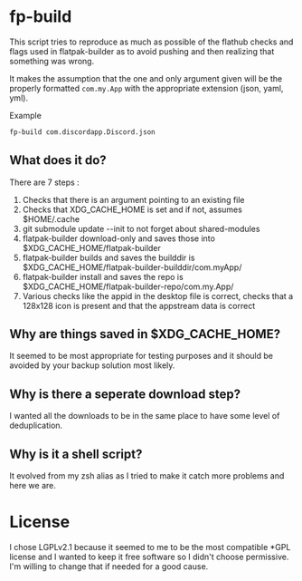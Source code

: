 # fp-build

This script tries to reproduce as much as possible of the flathub checks and flags used in flatpak-builder as
to avoid pushing and then realizing that something was wrong.

It makes the assumption that the one and only argument given will be the properly formatted `com.my.App` with
the appropriate extension (json, yaml, yml).

Example
```sh
fp-build com.discordapp.Discord.json
```

## What does it do?

There are 7 steps :

1) Checks that there is an argument pointing to an existing file
2) Checks that XDG_CACHE_HOME is set and if not, assumes $HOME/.cache
3) git submodule update --init to not forget about shared-modules
4) flatpak-builder download-only and saves those into $XDG_CACHE_HOME/flatpak-builder
5) flatpak-builder builds and saves the builddir is $XDG_CACHE_HOME/flatpak-builder-builddir/com.myApp/
6) flatpak-builder install and saves the repo is $XDG_CACHE_HOME/flatpak-builder-repo/com.my.App/
7) Various checks like the appid in the desktop file is correct, checks that a 128x128 icon is present and that the appstream data is correct

## Why are things saved in $XDG_CACHE_HOME?

It seemed to be most appropriate for testing purposes and it should be avoided by your backup solution most likely.

## Why is there a seperate download step?

I wanted all the downloads to be in the same place to have some level of deduplication.

## Why is it a shell script?

It evolved from my zsh alias as I tried to make it catch more problems and here we are.

# License

I chose LGPLv2.1 because it seemed to me to be the most compatible *GPL license and I wanted to keep it free software so I didn't choose permissive. I'm willing to change that if needed for a good cause.
